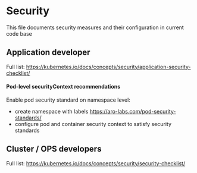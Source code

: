 # Security

This file documents security measures and their configuration in current code base

## Application developer

Full list: https://kubernetes.io/docs/concepts/security/application-security-checklist/

#### Pod-level securityContext recommendations

Enable pod security standard on namespace level:
* create namespace with labels https://aro-labs.com/pod-security-standards/
* configure pod and container security context to satisfy security standards

## Cluster / OPS developers

Full list: https://kubernetes.io/docs/concepts/security/security-checklist/
